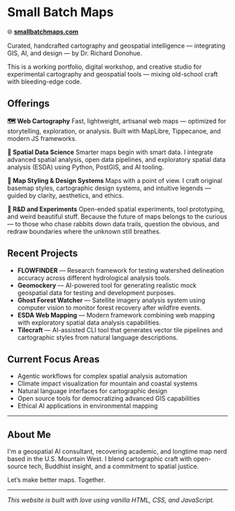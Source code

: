 # Small Batch Maps

🌐 **[smallbatchmaps.com](https://smallbatchmaps.com)**


Curated, handcrafted cartography and geospatial intelligence — integrating GIS, AI, and design — by Dr. Richard Donohue.

This is a working portfolio, digital workshop, and creative studio for experimental cartography and geospatial tools — mixing old-school craft with bleeding-edge code.

## Offerings

**🗺️ Web Cartography**
Fast, lightweight, artisanal web maps — optimized for storytelling, exploration, or analysis. Built with MapLibre, Tippecanoe, and modern JS frameworks.

**🧠 Spatial Data Science**
Smarter maps begin with smart data. I integrate advanced spatial analysis, open data pipelines, and exploratory spatial data analysis (ESDA) using Python, PostGIS, and AI tooling.

**🎨 Map Styling & Design Systems**
Maps with a point of view. I craft original basemap styles, cartographic design systems, and intuitive legends — guided by clarity, aesthetics, and ethics.

**🧪 R\&D and Experiments**
Open-ended spatial experiments, tool prototyping, and weird beautiful stuff. Because the future of maps belongs to the curious — to those who chase rabbits down data trails, question the obvious, and redraw boundaries where the unknown still breathes.

## Recent Projects

* **FLOWFINDER** — Research framework for testing watershed delineation accuracy across different hydrological analysis tools.
* **Geomockery** — AI-powered tool for generating realistic mock geospatial data for testing and development purposes.
* **Ghost Forest Watcher** — Satellite imagery analysis system using computer vision to monitor forest recovery after wildfire events.
* **ESDA Web Mapping** — Modern framework combining web mapping with exploratory spatial data analysis capabilities.
* **Tilecraft** — AI-assisted CLI tool that generates vector tile pipelines and cartographic styles from natural language descriptions.

## Current Focus Areas

* Agentic workflows for complex spatial analysis automation
* Climate impact visualization for mountain and coastal systems
* Natural language interfaces for cartographic design
* Open source tools for democratizing advanced GIS capabilities
* Ethical AI applications in environmental mapping

---

## About Me

I'm a geospatial AI consultant, recovering academic, and longtime map nerd based in the U.S. Mountain West. I blend cartographic craft with open-source tech, Buddhist insight, and a commitment to spatial justice.

Let’s make better maps. Together.

---

*This website is built with love using vanilla HTML, CSS, and JavaScript.* 